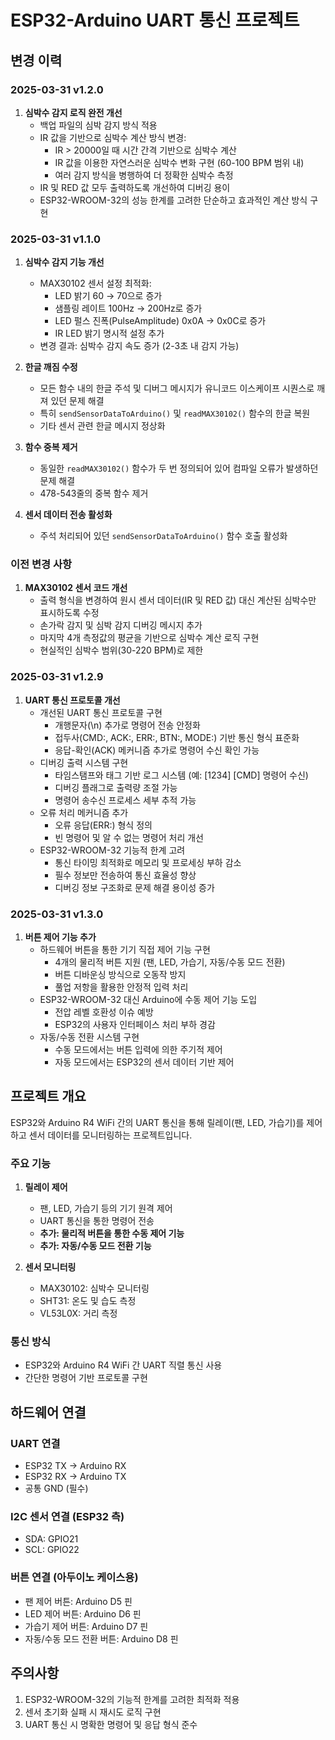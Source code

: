 # ESP32-Arduino UART 통신 프로젝트

## 변경 이력

### 2025-03-31 v1.2.0
1. **심박수 감지 로직 완전 개선**
   - 백업 파일의 심박 감지 방식 적용
   - IR 값을 기반으로 심박수 계산 방식 변경:
     - IR > 20000일 때 시간 간격 기반으로 심박수 계산
     - IR 값을 이용한 자연스러운 심박수 변화 구현 (60-100 BPM 범위 내)
     - 여러 감지 방식을 병행하여 더 정확한 심박수 측정
   - IR 및 RED 값 모두 출력하도록 개선하여 디버깅 용이
   - ESP32-WROOM-32의 성능 한계를 고려한 단순하고 효과적인 계산 방식 구현

### 2025-03-31 v1.1.0
1. **심박수 감지 기능 개선**
   - MAX30102 센서 설정 최적화:
     - LED 밝기 60 → 70으로 증가
     - 샘플링 레이트 100Hz → 200Hz로 증가
     - LED 펄스 진폭(PulseAmplitude) 0x0A → 0x0C로 증가
     - IR LED 밝기 명시적 설정 추가
   - 변경 결과: 심박수 감지 속도 증가 (2-3초 내 감지 가능)

2. **한글 깨짐 수정**
   - 모든 함수 내의 한글 주석 및 디버그 메시지가 유니코드 이스케이프 시퀀스로 깨져 있던 문제 해결
   - 특히 `sendSensorDataToArduino()` 및 `readMAX30102()` 함수의 한글 복원
   - 기타 센서 관련 한글 메시지 정상화

3. **함수 중복 제거**
   - 동일한 `readMAX30102()` 함수가 두 번 정의되어 있어 컴파일 오류가 발생하던 문제 해결
   - 478-543줄의 중복 함수 제거

4. **센서 데이터 전송 활성화**
   - 주석 처리되어 있던 `sendSensorDataToArduino()` 함수 호출 활성화

### 이전 변경 사항
1. **MAX30102 센서 코드 개선**
   - 출력 형식을 변경하여 원시 센서 데이터(IR 및 RED 값) 대신 계산된 심박수만 표시하도록 수정
   - 손가락 감지 및 심박 감지 디버깅 메시지 추가
   - 마지막 4개 측정값의 평균을 기반으로 심박수 계산 로직 구현
   - 현실적인 심박수 범위(30-220 BPM)로 제한

### 2025-03-31 v1.2.9
1. **UART 통신 프로토콜 개선**
   - 개선된 UART 통신 프로토콜 구현
     - 개행문자(\n) 추가로 명령어 전송 안정화
     - 접두사(CMD:, ACK:, ERR:, BTN:, MODE:) 기반 통신 형식 표준화
     - 응답-확인(ACK) 메커니즘 추가로 명령어 수신 확인 가능
   - 디버깅 출력 시스템 구현
     - 타임스탬프와 태그 기반 로그 시스템 (예: [1234] [CMD] 명령어 수신)
     - 디버깅 플래그로 출력량 조절 가능
     - 명령어 송수신 프로세스 세부 추적 가능
   - 오류 처리 메커니즘 추가
     - 오류 응답(ERR:) 형식 정의
     - 빈 명령어 및 알 수 없는 명령어 처리 개선
   - ESP32-WROOM-32 기능적 한계 고려
     - 통신 타이밍 최적화로 메모리 및 프로세싱 부하 감소
     - 필수 정보만 전송하여 통신 효율성 향상
     - 디버깅 정보 구조화로 문제 해결 용이성 증가

### 2025-03-31 v1.3.0
1. **버튼 제어 기능 추가**
   - 하드웨어 버튼을 통한 기기 직접 제어 기능 구현
     - 4개의 물리적 버튼 지원 (팬, LED, 가습기, 자동/수동 모드 전환)
     - 버튼 디바운싱 방식으로 오동작 방지
     - 풀업 저항을 활용한 안정적 입력 처리
   - ESP32-WROOM-32 대신 Arduino에 수동 제어 기능 도입
     - 전압 레벨 호환성 이슈 예방
     - ESP32의 사용자 인터페이스 처리 부하 경감
   - 자동/수동 전환 시스템 구현
     - 수동 모드에서는 버튼 입력에 의한 주기적 제어
     - 자동 모드에서는 ESP32의 센서 데이터 기반 제어

## 프로젝트 개요
ESP32와 Arduino R4 WiFi 간의 UART 통신을 통해 릴레이(팬, LED, 가습기)를 제어하고 센서 데이터를 모니터링하는 프로젝트입니다.

### 주요 기능
1. **릴레이 제어**
   - 팬, LED, 가습기 등의 기기 원격 제어
   - UART 통신을 통한 명령어 전송
   - **추가: 물리적 버튼을 통한 수동 제어 기능**
   - **추가: 자동/수동 모드 전환 기능**

2. **센서 모니터링**
   - MAX30102: 심박수 모니터링
   - SHT31: 온도 및 습도 측정
   - VL53L0X: 거리 측정

### 통신 방식
- ESP32와 Arduino R4 WiFi 간 UART 직렬 통신 사용
- 간단한 명령어 기반 프로토콜 구현

## 하드웨어 연결
### UART 연결
- ESP32 TX → Arduino RX
- ESP32 RX → Arduino TX
- 공통 GND (필수)

### I2C 센서 연결 (ESP32 측)
- SDA: GPIO21
- SCL: GPIO22

### 버튼 연결 (아두이노 케이스용)
- 팬 제어 버튼: Arduino D5 핀
- LED 제어 버튼: Arduino D6 핀
- 가습기 제어 버튼: Arduino D7 핀
- 자동/수동 모드 전환 버튼: Arduino D8 핀

## 주의사항
1. ESP32-WROOM-32의 기능적 한계를 고려한 최적화 적용
2. 센서 초기화 실패 시 재시도 로직 구현
3. UART 통신 시 명확한 명령어 및 응답 형식 준수
